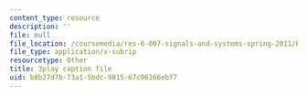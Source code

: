 ```yaml
---
content_type: resource
description: ''
file: null
file_location: /coursemedia/res-6-007-signals-and-systems-spring-2011/b8b27d7b73a15bdc981567c96166ebf7_0Gat_aSzi5Y.vtt
file_type: application/x-subrip
resourcetype: Other
title: 3play caption file
uid: b8b27d7b-73a1-5bdc-9815-67c96166ebf7
---
```

